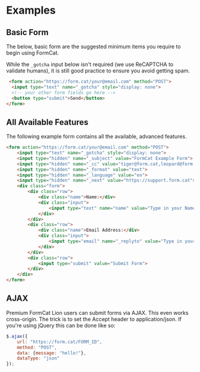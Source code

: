 # Examples

## Basic Form

The below, basic form are the suggested minimum items you require to begin using FormCat.

While the `_gotcha` input below isn't required (we use ReCAPTCHA to validate humans), it is still good practice to ensure you avoid getting spam.

```html
 <form action="https://form.cat/your@email.com" method="POST">
  <input type="text" name="_gotcha" style="display: none">
  <!-- your other form fields go here -->
  <button type="submit">Send</button>
</form>
```

## All Available Features

The following example form contains all the available, advanced features.

```html
<form action="https://form.cat/your@email.com" method="POST">
    <input type="text" name="_gotcha" style="display: none">
    <input type="hidden" name="_subject" value="FormCat Example Form">
    <input type="hidden" name="_cc" value="tiger@form.cat,leopard@form.cat">
    <input type="hidden" name="_format" value="text">
    <input type="hidden" name="_language" value="en">
    <input type="hidden" name="_next" value="https://support.form.cat">
    <div class="form">
        <div class="row">
            <div class="name">Name:</div>
            <div class="input">
                <input type="text" name="name" value="Type in your Name...">
            </div>
        </div>
        <div class="row">
            <div class="name">Email Address:</div>
            <div class="input">
                <input type="email" name="_replyto" value="Type in your Email Address...">
            </div>
        </div>
        <div class="row">
            <input type="submit" value="Submit Form">
        </div>
    </div>
</form>
```

## AJAX

Premium FormCat Lion users can submit forms via AJAX. This even works cross-origin. The trick is to set the Accept header to application/json. If you're using jQuery this can be done like so:

```javascript
$.ajax({
    url: "https://form.cat/FORM_ID",
    method: "POST",
    data: {message: "hello!"},
    dataType: "json"
});
```
